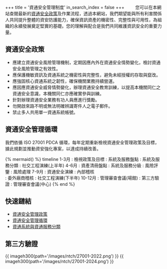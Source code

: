 +++
title = '資通安全管理制度'
in_search_index = false
+++
&nbsp;&nbsp;&nbsp;&nbsp;&nbsp;&nbsp;&nbsp;
您可以在本網站查閱最新的[資通安全政策](/isms/zi-tong-an-quan-guan-li-zheng-ce/)及作業流程，透過本網站，我們期望能與所有利害關係人共同提升整體的資安防護能力，確保資訊資產的機密性、完整性與可用性，為組織的永續發展奠定堅實的基礎。您的理解與配合是我們共同維護資訊安全的重要力量。
<!-- more -->
## 資通安全政策
- 應建立資通安全風險管理機制，定期因應內外在資通安全情勢變化，檢討資通安全風險管理之有效性。
- 應保護機敏資訊及資通系統之機密性與完整性，避免未經授權的存取與竄改。
- 應強固核心資通系統之韌性，確保機關業務持續營運。
- 應因應資通安全威脅情勢變化，辦理資通安全教育訓練，以提高本機關同仁之資通安全意識，本機關同仁亦應確實參與訓練。
- 針對辦理資通安全業務有功人員應進行獎勵。
- 勿開啟來路不明或無法明確辨識寄件人之電子郵件。
- 禁止多人共用單一資通系統帳號。

## 資通安全管理循環
我們依循 ISO 27001 PDCA 循環，每年定期重新檢視資通安全管理政策及目標，據此規劃並推動資安強化專案，以達成持續改善。

{% mermaid() %}
timeline
1-3月
    : 檢視政策及目標
    : 系統及服務盤點
    : 系統及服務分類
    : 社交工程演練(上半年)
4-6月
    : 資產清冊盤點
    : 系統及服務分級
    : 風險評鑒
    : 風險處理
7-9月
    : 資通安全演練
    : 內部稽核     
    : 委外廠商稽核
    : 社交工程演練(下半年)
10-12月
    : 管理審查會議(場館)
    : 第三方驗證
    : 管理審查會議(中心)
{% end %}

## 快速鏈結
- [資通安全管理政策](/isms/zi-tong-an-quan-guan-li-zheng-ce/)
- [資通安全管理循環](/isms/zi-tong-an-quan-guan-li-xun-huan/)
- [資通系統與資通服務分類](/isms/xi-tong-yu-fu-wu-fen-lei/)

## 第三方驗證
{{ imageh300(path='/images/ntch/27001-2022.png') }}
{{ imageh300(path='/images/ntch/27001-2024.png') }}